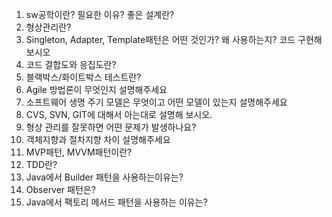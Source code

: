 1. sw공학이란? 필요한 이유? 좋은 설계란?
2. 형상관리란?
3. Singleton, Adapter, Template패턴은 어떤 것인가? 왜 사용하는지? 코드 구현해보시오
4. 코드 결합도와 응집도란?
5. 블랙박스/화이트박스 테스트란?
6. Agile 방법론이 무엇인지 설명해주세요
7. 소프트웨어 생명 주기 모델은 무엇이고 어떤 모델이 있는지 설명해주세요
8. CVS, SVN, GIT에 대해서 아는대로 설명해 보시오.
9. 형상 관리를 잘못하면 어떤 문제가 발생하나요?
10. 객체지향과 절차지향 차이 설명해주세요
11. MVP패턴, MVVM패턴이란?
12. TDD란?
13. Java에서 Builder 패턴을 사용하는이유는?
14. Observer 패턴은?
15. Java에서 팩토리 메서드 패턴을 사용하는 이유는?